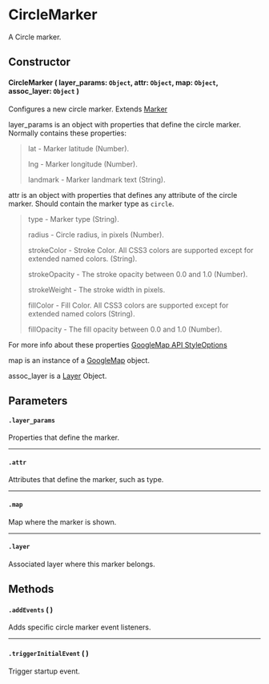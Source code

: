 # CircleMarker
A Circle marker.

## Constructor

#### CircleMarker ( layer_params: `Object`, attr: `Object`, map: `Object`, assoc_layer: `Object` )
 Configures a new circle marker. Extends [Marker](/docs/docs/Layers/Markers/Marker.md)

 layer_params is an object with properties that define the circle marker. Normally contains these properties:

 > lat - Marker latitude (Number).
 >
 > lng - Marker longitude (Number).
 >
 > landmark - Marker landmark text (String).

 attr is an object with properties that defines any attribute of the circle marker. Should contain the marker type as `circle`.

 > type - Marker type (String).
 >
 > radius - Circle radius, in pixels (Number).
 >
 > strokeColor - Stroke Color. All CSS3 colors are supported except for extended named colors. (String).
 >
 > strokeOpacity - The stroke opacity between 0.0 and 1.0 (Number).
 >
 > strokeWeight - The stroke width in pixels.
 >
 > fillColor - Fill Color. All CSS3 colors are supported except for extended named colors (String).
 >
 > fillOpacity - The fill opacity between 0.0 and 1.0 (Number).

 For more info about these properties [GoogleMap API StyleOptions](https://developers.google.com/maps/documentation/javascript/reference#Data.StyleOptions)

 map is an instance of a [GoogleMap](https://developers.google.com/maps/documentation/javascript/reference#Map) object.

 assoc_layer is a [Layer](/docs/docs/Layers/Layer.md) Object.

## Parameters

#### `.layer_params`
  Properties that define the marker.

---
#### `.attr`
  Attributes that define the marker, such as type.

---
#### `.map`
  Map where the marker is shown.

---
#### `.layer`
  Associated layer where this marker belongs.

## Methods

#### `.addEvents` ( )
  Adds specific circle marker event listeners.

---

#### `.triggerInitialEvent` ( )
  Trigger startup event.